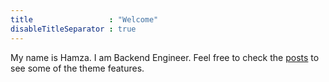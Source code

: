 ```yaml
---
title                 : "Welcome"
disableTitleSeparator : true
---
```


My name is Hamza. I am Backend Engineer.
Feel free to check the [posts](/posts) to see some of the theme features.
